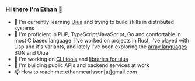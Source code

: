 ### Hi there I'm Ethan 👋

- 🌱 I’m currently learning [Uiua](https://www.uiua.org/) and trying to build skills in distributed systems
- 🧪 I'm proficient in PHP, TypeScript/JavaScript, Go and comfortable in most C based language.  I've worked on projects in Rust, I've played with Lisp and it's variants, and lately I've been exploring the [array languages](https://en.wikipedia.org/wiki/Array_programming) BQN and Uiua
- 🔭 I'm working on [CLI tools](https://github.com/ethancarlsson/openapi-to-hurl) and [libraries for uiua](https://github.com/ethancarlsson/assert_it.ua)
- 💼 I'm building public APIs and backend services at work
- 📫 How to reach me: ethanmcarlsson[at]gmail.com
